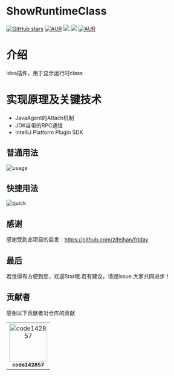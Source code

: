 # ShowRuntimeClass
[![GitHub stars](https://img.shields.io/github/stars/caijianying/ShowRuntimeClass.svg?style=badge&label=Stars&logo=github)](https://github.com/caijianying/ShowRuntimeClass)
[![AUR](https://img.shields.io/badge/license-Apache%20License%202.0-blue.svg)](https://github.com/caijianying/ShowRuntimeClass/blob/main/LICENSE)
[![](https://img.shields.io/badge/Author-小白菜-orange.svg)](https://caijianying.github.io)
[![](https://img.shields.io/badge/version-1.0.0-brightgreen.svg)](https://github.com/caijianying/ShowRuntimeClass)
[![AUR](https://img.shields.io/badge/Plugin%20Home-ShowRuntimeClass-blue.svg)](https://plugins.jetbrains.com/plugin/24820-showruntimeclass)

# 介绍
idea插件，用于显示运行时class

# 实现原理及关键技术
* JavaAgent的Attach机制
* JDK自带的RPC通信
* IntelliJ Platform Plugin SDK

## 普通用法
![usage](https://github.com/user-attachments/assets/a57270ef-e96f-45e6-bd83-ee79484caa6f)

## 快捷用法
![quick](https://github.com/user-attachments/assets/50b45bca-7c8b-4ae5-81a4-c0ec6e4e2bd9)

## 感谢
感谢受到此项目的启发：https://github.com/zifeihan/friday

## 最后
若觉得有方便到您，欢迎Star哦.若有建议，请提Issue.大家共同进步！

## 贡献者
感谢以下贡献者对仓库的贡献

<table>
  <tr>
    <td align="center">
      <a href="https://github.com/code142857">
        <img src="https://avatars.githubusercontent.com/u/32949827?v=4" width="100px;" alt="code142857"/>
        <br />
        <sub><b>code142857</b></sub>
      </a>
    </td>
  </tr>
</table>

